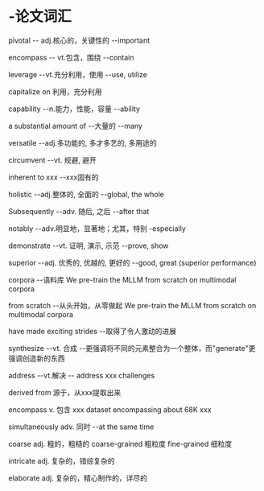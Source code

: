 # -论文词汇

pivotal  -- adj.核心的，关键性的  --important

encompass -- vt.包含，围绕 --contain

leverage --vt.充分利用，使用 --use, utilize

capitalize on 利用，充分利用

capability --n.能力，性能，容量 --ability

a substantial amount of --大量的 --many

versatile --adj.多功能的, 多才多艺的, 多用途的

circumvent --vt. 规避, 避开

inherent to xxx --xxx固有的

holistic --adj.整体的, 全面的 --global, the whole

Subsequently --adv. 随后, 之后 --after that

notably --adv.明显地，显著地；尤其，特别 -especially

demonstrate --vt. 证明, 演示, 示范 --prove, show

superior --adj. 优秀的, 优越的, 更好的 --good, great (superior performance)

corpora --语料库 We pre-train the MLLM from scratch on multimodal corpora

from scratch --从头开始，从零做起 We pre-train the MLLM from scratch on multimodal corpora

have made exciting strides --取得了令人激动的进展

synthesize --vt. 合成 --更强调将不同的元素整合为一个整体，而"generate"更强调创造新的东西

address --vt.解决 -- address xxx challenges

derived from 源于，从xxx提取出来

encompass v. 包含 xxx dataset encompassing about 68K xxx

simultaneously adv. 同时  --at the same time

coarse adj. 粗的，粗糙的  coarse-grained 粗粒度 fine-grained 细粒度

intricate adj. 复杂的，错综复杂的

elaborate adj. 复杂的，精心制作的，详尽的
